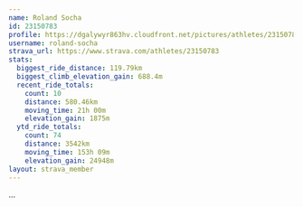 ```yaml
---
name: Roland Socha
id: 23150783
profile: https://dgalywyr863hv.cloudfront.net/pictures/athletes/23150783/14745672/4/large.jpg
username: roland-socha
strava_url: https://www.strava.com/athletes/23150783
stats:
  biggest_ride_distance: 119.79km
  biggest_climb_elevation_gain: 688.4m
  recent_ride_totals:
    count: 10
    distance: 580.46km
    moving_time: 21h 00m
    elevation_gain: 1875m
  ytd_ride_totals:
    count: 74
    distance: 3542km
    moving_time: 153h 09m
    elevation_gain: 24948m
layout: strava_member
--- 
```

...
